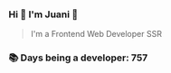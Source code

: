 ### Hi 👋 I&#39;m Juani 🦁

> I&#39;m a Frontend Web Developer SSR

### 📚 Days being a developer: 757
